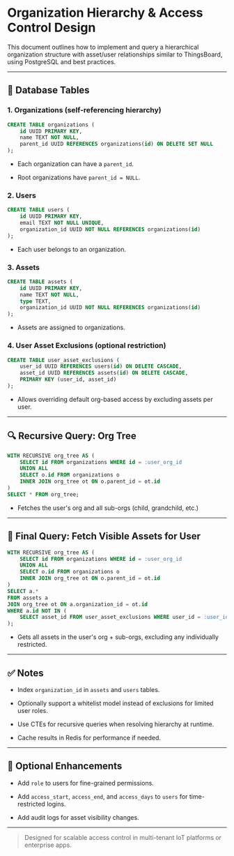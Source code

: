 # Organization Hierarchy & Access Control Design



This document outlines how to implement and query a hierarchical organization structure with asset/user relationships similar to ThingsBoard, using PostgreSQL and best practices.

---

## 🧱 Database Tables

### 1. **Organizations** (self-referencing hierarchy)

```sql
CREATE TABLE organizations (
    id UUID PRIMARY KEY,
    name TEXT NOT NULL,
    parent_id UUID REFERENCES organizations(id) ON DELETE SET NULL
);
```

- Each organization can have a `parent_id`.
    
- Root organizations have `parent_id = NULL`.
    

### 2. **Users**

```sql
CREATE TABLE users (
    id UUID PRIMARY KEY,
    email TEXT NOT NULL UNIQUE,
    organization_id UUID NOT NULL REFERENCES organizations(id)
);
```

- Each user belongs to an organization.
    

### 3. **Assets**

```sql
CREATE TABLE assets (
    id UUID PRIMARY KEY,
    name TEXT NOT NULL,
    type TEXT,
    organization_id UUID NOT NULL REFERENCES organizations(id)
);
```

- Assets are assigned to organizations.
    

### 4. **User Asset Exclusions** (optional restriction)

```sql
CREATE TABLE user_asset_exclusions (
    user_id UUID REFERENCES users(id) ON DELETE CASCADE,
    asset_id UUID REFERENCES assets(id) ON DELETE CASCADE,
    PRIMARY KEY (user_id, asset_id)
);
```

- Allows overriding default org-based access by excluding assets per user.
    

---

## 🔍 Recursive Query: Org Tree

```sql
WITH RECURSIVE org_tree AS (
    SELECT id FROM organizations WHERE id = :user_org_id
    UNION ALL
    SELECT o.id FROM organizations o
    INNER JOIN org_tree ot ON o.parent_id = ot.id
)
SELECT * FROM org_tree;
```

- Fetches the user's org and all sub-orgs (child, grandchild, etc.)
    

---

## 🔐 Final Query: Fetch Visible Assets for User

```sql
WITH RECURSIVE org_tree AS (
    SELECT id FROM organizations WHERE id = :user_org_id
    UNION ALL
    SELECT o.id FROM organizations o
    INNER JOIN org_tree ot ON o.parent_id = ot.id
)
SELECT a.*
FROM assets a
JOIN org_tree ot ON a.organization_id = ot.id
WHERE a.id NOT IN (
    SELECT asset_id FROM user_asset_exclusions WHERE user_id = :user_id
);
```

- Gets all assets in the user's org + sub-orgs, excluding any individually restricted.
    

---

## ✅ Notes

- Index `organization_id` in `assets` and `users` tables.
    
- Optionally support a whitelist model instead of exclusions for limited user roles.
    
- Use CTEs for recursive queries when resolving hierarchy at runtime.
    
- Cache results in Redis for performance if needed.
    

---

## 📌 Optional Enhancements

- Add `role` to users for fine-grained permissions.
    
- Add `access_start`, `access_end`, and `access_days` to `users` for time-restricted logins.
    
- Add audit logs for asset visibility changes.
    

---

> Designed for scalable access control in multi-tenant IoT platforms or enterprise apps.